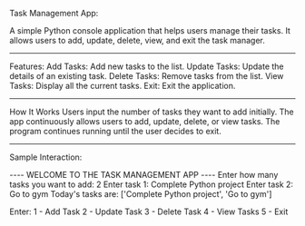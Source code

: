 

Task Management App: 

A simple Python console application that helps users manage their tasks. 
It allows users to add, update, delete, view, and exit the task manager.

---------------------------------------------------------------------------------------------------------------------


Features:
Add Tasks: Add new tasks to the list.
Update Tasks: Update the details of an existing task.
Delete Tasks: Remove tasks from the list.
View Tasks: Display all the current tasks.
Exit: Exit the application.

---------------------------------------------------------------------------------------------------------------------

How It Works
Users input the number of tasks they want to add initially.
The app continuously allows users to add, update, delete, or view tasks.
The program continues running until the user decides to exit.

---------------------------------------------------------------------------------------------------------------------

Sample Interaction:

---- WELCOME TO THE TASK MANAGEMENT APP ----
Enter how many tasks you want to add: 2
Enter task 1: Complete Python project
Enter task 2: Go to gym
Today's tasks are: ['Complete Python project', 'Go to gym']

Enter:
1 - Add Task
2 - Update Task
3 - Delete Task
4 - View Tasks
5 - Exit
